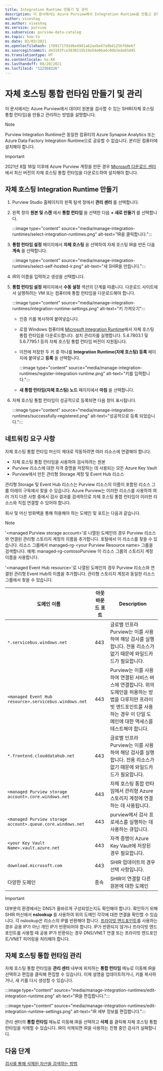 ```yaml
---
title: Integration Runtime 만들기 및 관리
description: 이 문서에서는 Azure Purview에서 Integration Runtime을 만들고 관리하는 단계를 설명합니다.
author: viseshag
ms.author: viseshag
ms.service: purview
ms.subservice: purview-data-catalog
ms.topic: how-to
ms.date: 02/03/2021
ms.openlocfilehash: 1709171793d6e4941a62aebe47a9b4125bf68e67
ms.sourcegitcommit: d43193fce3838215b19a54e06a4c0db3eda65d45
ms.translationtype: HT
ms.contentlocale: ko-KR
ms.lasthandoff: 08/20/2021
ms.locfileid: "122568326"
---
```

# <a name="create-and-manage-a-self-hosted-integration-runtime"></a>자체 호스팅 통합 런타임 만들기 및 관리

이 문서에서는 Azure Purview에서 데이터 원본을 검사할 수 있는 SHIR(자체 호스팅 통합 런타임)을 만들고 관리하는 방법을 설명합니다.

> [!NOTE]
> Purview Integration Runtime은 동일한 컴퓨터의 Azure Synapse Analytics 또는 Azure Data Factory Integration Runtime으로 공유할 수 없습니다. 분리된 컴퓨터에 설치해야 합니다.

> [!IMPORTANT]
> 2021년 8월 18일 이후에 Azure Purview 계정을 만든 경우 [Microsoft 다운로드 센터](https://www.microsoft.com/download/details.aspx?id=39717)에서 최신 버전의 자체 호스팅 통합 런타임을 다운로드하여 설치해야 합니다.

## <a name="create-a-self-hosted-integration-runtime"></a>자체 호스팅 Integration Runtime 만들기

1. Purview Studio 홈페이지의 왼쪽 탐색 창에서 **관리 센터** 를 선택합니다.

2. 왼쪽 창의 **원본 및 스캔** 에서 **통합 런타임** 을 선택한 다음 **+ 새로 만들기** 를 선택합니다.

   :::image type="content" source="media/manage-integration-runtimes/select-integration-runtimes.png" alt-text="IR을 클릭합니다.":::

3. **통합 런타임 설정** 페이지에서 **자체 호스팅** 을 선택하여 자체 호스팅 IR을 만든 다음 **계속** 을 선택합니다.

   :::image type="content" source="media/manage-integration-runtimes/select-self-hosted-ir.png" alt-text="새 SHIR을 만듭니다.":::

4. IR의 이름을 입력하고 생성을 선택합니다.

5. **통합 런타임 설정** 페이지에서 **수동 설정** 섹션의 단계를 따릅니다. 다운로드 사이트에서 실행하려는 VM 또는 컴퓨터에 통합 런타임을 다운로드해야 합니다.

   :::image type="content" source="media/manage-integration-runtimes/integration-runtime-settings.png" alt-text="키 가져오기":::

   - 인증 키를 복사하여 붙여넣습니다.

   - 로컬 Windows 컴퓨터에 [Microsoft Integration Runtime](https://www.microsoft.com/download/details.aspx?id=39717)에서 자체 호스팅 통합 런타임을 다운로드합니다. 설치 관리자를 실행합니다. 5\.4.7803.1 및 5.6.7795.1 등의 자체 호스팅 통합 런타임 버전이 지원됩니다. 

   - 이전에 저장한 두 키 중 하나를 **Integration Runtime(자체 호스팅) 등록** 페이지에 붙여넣고 **등록** 을 선택합니다.

     :::image type="content" source="media/manage-integration-runtimes/register-integration-runtime.png" alt-text="키를 입력합니다.":::

   - **새 통합 런타임(자체 호스팅) 노드** 페이지에서 **마침** 을 선택합니다.

6. 자체 호스팅 통합 런타임이 성공적으로 등록되면 다음 창이 표시됩니다.

   :::image type="content" source="media/manage-integration-runtimes/successfully-registered.png" alt-text="성공적으로 등록 되었습니다.":::

## <a name="networking-requirements"></a>네트워킹 요구 사항

자체 호스팅 통합 런타임 머신이 제대로 작동하려면 여러 리소스에 연결해야 합니다.

* 자체 호스팅 통합 런타임을 사용하여 검사하려는 원본
* Purview 리소스에 대한 자격 증명을 저장하는 데 사용되는 모든 Azure Key Vault
* Purview에서 만든 관리형 Storage 계정 및 Event Hub 리소스

관리형 Storage 및 Event Hub 리소스는 Purview 리소스의 이름이 포함된 리소스 그룹 아래의 구독에서 찾을 수 있습니다. Azure Purview는 이러한 리소스를 사용하여 여러 가지 다른 사항 중에서 검사 결과를 검색하므로 자체 호스팅 통합 런타임이 이러한 리소스와 직접 연결할 수 있어야 합니다.

회사 및 머신 방화벽을 통해 허용해야 하는 도메인 및 포트는 다음과 같습니다.

> [!NOTE]
> '\<managed Purview storage account>'로 나열된 도메인의 경우 Purview 리소스와 연결된 관리형 스토리지 계정의 이름을 추가합니다. 포털에서 이 리소스를 찾을 수 있습니다. 리소스 그룹에서 managed-rg-\<your Purview Resource name> 그룹을 검색합니다. 예제: managed-rg-contosoPurview 이 리소스 그룹의 스토리지 계정 이름을 사용합니다.
> 
> '\<managed Event Hub resource>'로 나열된 도메인의 경우 Purview 리소스와 연결된 관리형 Event Hub의 이름을 추가합니다. 관리형 스토리지 계정과 동일한 리소스 그룹에서 찾을 수 있습니다.

| 도메인 이름                  | 아웃바운드 포트 | Description                              |
| ----------------------------- | -------------- | ---------------------------------------- |
| `*.servicebus.windows.net` | 443            | 글로벌 인프라 Purview는 이를 사용하여 해당 검사를 실행합니다. 전용 리소스가 없기 때문에 와일드카드가 필요합니다. |
| `<managed Event Hub resource>.servicebus.windows.net` | 443            | Purview는 이를 사용하여 연결된 서비스 버스에 연결합니다. 위의 도메인을 허용하는 방법을 다루지만 프라이빗 엔드포인트를 사용하는 경우 이 단일 도메인에 대한 액세스를 테스트해야 합니다.|
| `*.frontend.clouddatahub.net` | 443            | 글로벌 인프라 Purview는 이를 사용하여 해당 검사를 실행합니다. 전용 리소스가 없기 때문에 와일드카드가 필요합니다. |
| `<managed Purview storage account>.core.windows.net`          | 443            | 자체 호스팅 통합 런타임에서 관리형 Azure 스토리지 계정에 연결하는 데 사용됩니다.|
| `<managed Purview storage account>.queue.core.windows.net` | 443            | purview에서 검사 프로세스를 실행하는 데 사용하는 큐입니다. |
| `<your Key Vault Name>.vault.azure.net` | 443           | 자격 증명이 Azure Key Vault에 저장된 경우 필요합니다. |
| `download.microsoft.com` | 443           | SHIR 업데이트의 경우 선택 사항입니다. |
| 다양한 도메인 | 종속          | SHIR이 연결할 다른 원본에 대한 도메인 |
  
  
> [!IMPORTANT]
> 대부분의 환경에서는 DNS가 올바르게 구성되었는지도 확인해야 합니다. 확인하기 위해 SHIR 머신에서 **nslookup** 을 사용하여 위의 도메인 각각에 대한 연결을 확인할 수 있습니다. 각 nslookup은 리소스의 IP를 반환해야 합니다. [프라이빗 엔드포인트](catalog-private-link.md)를 사용하는 경우 공용 IP가 아닌 개인 IP가 반환되어야 합니다. IP가 반환되지 않거나 프라이빗 엔드포인트를 사용할 때 공용 IP가 반환되는 경우 DNS/VNET 연결 또는 프라이빗 엔드포인트/VNET 피어링을 처리해야 합니다.

## <a name="manage-a-self-hosted-integration-runtime"></a>자체 호스팅 통합 런타임 관리

자체 호스팅 통합 런타임을 **관리 센터** 내부에 위치하는 **통합 런타임** 메뉴로 이동해 IR을 선택하고 편집을 클릭해 편집할 수 있습니다. 이제 설명을 업데이트하거나, 키를 복사하거나, 새 키를 다시 생성할 수 있습니다.

:::image type="content" source="media/manage-integration-runtimes/edit-integration-runtime.png" alt-text="IR을 편집합니다.":::

:::image type="content" source="media/manage-integration-runtimes/edit-integration-runtime-settings.png" alt-text="IR 세부 정보를 편집합니다.":::

관리 센터의 **통합 런타임** 메뉴로 이동해 IR을 선택하고 **삭제** 를 클릭해 자체 호스팅 통합 런타임을 삭제할 수 있습니다. IR이 삭제되면 IR을 사용하는 진행 중인 검사가 실패합니다.

## <a name="next-steps"></a>다음 단계

[검사를 통해 삭제된 자산을 검색하는 방법](concept-detect-deleted-assets.md)
